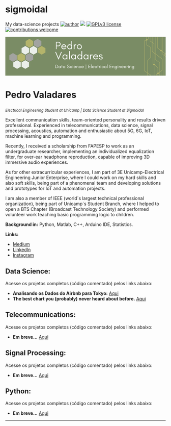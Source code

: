 # sigmoidal
My data-science projects
[![author](https://img.shields.io/badge/author-pedrovaladares-red.svg)](https://www.linkedin.com/in/valadares-pedro/) [![](https://img.shields.io/badge/python-3.7+-blue.svg)](https://www.python.org/downloads/release/python-365/) [![GPLv3 license](https://img.shields.io/badge/License-GPLv3-blue.svg)](http://perso.crans.org/besson/LICENSE.html) [![contributions welcome](https://img.shields.io/badge/contributions-welcome-brightgreen.svg?style=flat)](https://github.com/Pedro1-21GW/sigmoidal)
<p align="center">
  <img src="https://raw.githubusercontent.com/Pedro1-21GW/sigmoidal/main/banner_atualizado.png" >
</p>

# Pedro Valadares
<sub>*Electrical Engineering Student at Unicamp | Data Science Student at Sigmoidal* </sub>

Excellent communication skills, team-oriented personality and results driven professional. Experienced in telecommunications, data science, signal processing, acoustics, automation and enthusiastic about 5G, 6G, IoT, machine learning and programming.

Recently, I received a scholarship from FAPESP to work as an undergraduate researcher, implementing an individualized equalization filter, for over-ear headphone reproduction, capable of improving 3D immersive audio experiences.

As for other extracurricular experiences, I am part of 3E Unicamp-Electrical Engineering Junior Enterprise, where I could work on my hard skills and also soft skills, being part of a phenomenal team and developing solutions and prototypes for IoT and automation projects.

I am also a member of IEEE (world´s largest technical professional organization), being part of Unicamp´s Student Branch, where I helped to open a BTS Chapter (Broadcast Technology Society) and performed volunteer work teaching basic programming logic to children.

**Background in:** Python, Matlab, C++, Arduino IDE, Statistics.

**Links:**
* [Medium](https://medium.com/@peubene)
* [LinkedIn](https://www.linkedin.com/in/valadares-pedro/)
* [Instagram](https://www.instagram.com/peuvala/?hl=pt-br)


## Data Science:
Acesse os projetos completos (código comentado) pelos links abaixo:
* **Analisando os Dados do Airbnb para Tokyo:** [Aqui](https://colab.research.google.com/drive/1nqKA3NH9E9FLOV1FMio_SgNnAroDHi2X?usp=sharing)
* **The best chart you (probably) never heard about before.** [Aqui](https://colab.research.google.com/drive/10JI7ZE5EISXPpI2NUkYITsMIuB_KaxQG?usp=sharing)

## Telecommunications:
Acesse os projetos completos (código comentado) pelos links abaixo:
* **Em breve...** [Aqui]()


## Signal Processing:
Acesse os projetos completos (código comentado) pelos links abaixo:
* **Em breve...** [Aqui]()

## Python:
Acesse os projetos completos (código comentado) pelos links abaixo:
* **Em breve...** [Aqui]()
---





